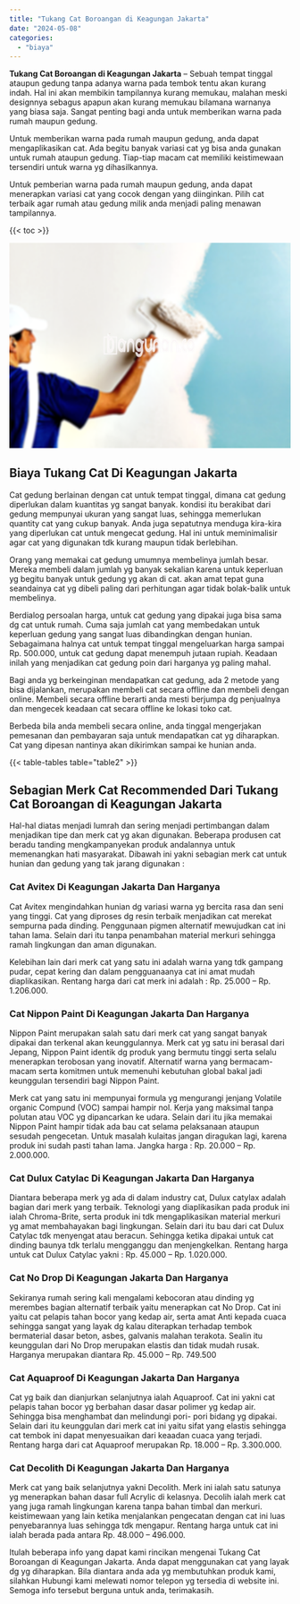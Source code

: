 ```yaml
---
title: "Tukang Cat Boroangan di Keagungan Jakarta"
date: "2024-05-08"
categories: 
  - "biaya"
---
```


**Tukang Cat Boroangan di Keagungan Jakarta** – Sebuah tempat tinggal ataupun gedung tanpa adanya warna pada tembok tentu akan kurang indah. Hal ini akan membikin tampilannya kurang memukau, malahan meski designnya sebagus apapun akan kurang memukau bilamana warnanya yang biasa saja. Sangat penting bagi anda untuk memberikan warna pada rumah maupun gedung.

Untuk memberikan warna pada rumah maupun gedung, anda dapat mengaplikasikan cat. Ada begitu banyak variasi cat yg bisa anda gunakan untuk rumah ataupun gedung. Tiap-tiap macam cat memiliki keistimewaan tersendiri untuk warna yg dihasilkannya.

Untuk pemberian warna pada rumah maupun gedung, anda dapat menerapkan variasi cat yang cocok dengan yang diinginkan. Pilih cat terbaik agar rumah atau gedung milik anda menjadi paling menawan tampilannya.

{{< toc >}}

![Tukang Cat Boroangan di Keagungan Jakarta](/images/jasa-cat-murah05.png)

## Biaya Tukang Cat Di Keagungan Jakarta

Cat gedung berlainan dengan cat untuk tempat tinggal, dimana cat gedung diperlukan dalam kuantitas yg sangat banyak. kondisi itu berakibat dari gedung mempunyai ukuran yang sangat luas, sehingga memerlukan quantity cat yang cukup banyak. Anda juga sepatutnya menduga kira-kira yang diperlukan cat untuk mengecat gedung. Hal ini untuk meminimalisir agar cat yang digunakan tdk kurang maupun tidak berlebihan.

Orang yang memakai cat gedung umumnya membelinya jumlah besar. Mereka membeli dalam jumlah yg banyak sekalian karena untuk keperluan yg begitu banyak untuk gedung yg akan di cat. akan amat tepat guna seandainya cat yg dibeli paling dari perhitungan agar tidak bolak-balik untuk membelinya.

Berdialog persoalan harga, untuk cat gedung yang dipakai juga bisa sama dg cat untuk rumah. Cuma saja jumlah cat yang membedakan untuk keperluan gedung yang sangat luas dibandingkan dengan hunian. Sebagaimana halnya cat untuk tempat tinggal mengeluarkan harga sampai Rp. 500.000, untuk cat gedung dapat menempuh jutaan rupiah. Keadaan inilah yang menjadikan cat gedung poin dari harganya yg paling mahal.

Bagi anda yg berkeinginan mendapatkan cat gedung, ada 2 metode yang bisa dijalankan, merupakan membeli cat secara offline dan membeli dengan online. Membeli secara offline berarti anda mesti berjumpa dg penjualnya dan mengecek keadaan cat secara offline ke lokasi toko cat.

Berbeda bila anda membeli secara online, anda tinggal mengerjakan pemesanan dan pembayaran saja untuk mendapatkan cat yg diharapkan. Cat yang dipesan nantinya akan dikirimkan sampai ke hunian anda.

{{< table-tables table="table2" >}}

## Sebagian Merk Cat Recommended Dari Tukang Cat Boroangan di Keagungan Jakarta

Hal-hal diatas menjadi lumrah dan sering menjadi pertimbangan dalam menjadikan tipe dan merk cat yg akan digunakan. Beberapa produsen cat beradu tanding mengkampanyekan produk andalannya untuk memenangkan hati masyarakat. Dibawah ini yakni sebagian merk cat untuk hunian dan gedung yang tak jarang digunakan :

### Cat Avitex Di Keagungan Jakarta Dan Harganya

Cat Avitex mengindahkan hunian dg variasi warna yg bercita rasa dan seni yang tinggi. Cat yang diproses dg resin terbaik menjadikan cat merekat sempurna pada dinding. Penggunaan pigmen alternatif mewujudkan cat ini tahan lama. Selain dari itu tanpa penambahan material merkuri sehingga ramah lingkungan dan aman digunakan.

Kelebihan lain dari merk cat yang satu ini adalah warna yang tdk gampang pudar, cepat kering dan dalam pengguanaanya cat ini amat mudah diaplikasikan. Rentang harga dari cat merk ini adalah : Rp. 25.000 – Rp. 1.206.000.

### Cat Nippon Paint Di Keagungan Jakarta Dan Harganya

Nippon Paint merupakan salah satu dari merk cat yang sangat banyak dipakai dan terkenal akan keunggulannya. Merk cat yg satu ini berasal dari Jepang, Nippon Paint identik dg produk yang bermutu tinggi serta selalu menerapkan terobosan yang inovatif. Alternatif warna yang bermacam-macam serta komitmen untuk memenuhi kebutuhan global bakal jadi keunggulan tersendiri bagi Nippon Paint.

Merk cat yang satu ini mempunyai formula yg mengurangi jenjang Volatile organic Compund (VOC) sampai hampir nol. Kerja yang maksimal tanpa polutan atau VOC yg dipancarkan ke udara. Selain dari itu jika memakai Nippon Paint hampir tidak ada bau cat selama pelaksanaan ataupun sesudah pengecetan. Untuk masalah kulaitas jangan diragukan lagi, karena produk ini sudah pasti tahan lama. Jangka harga : Rp. 20.000 – Rp. 2.000.000.

### Cat Dulux Catylac Di Keagungan Jakarta Dan Harganya

Diantara beberapa merk yg ada di dalam industry cat, Dulux catylax adalah bagian dari merk yang terbaik. Teknologi yang diaplikasikan pada produk ini ialah Chroma-Brite, serta produk ini tdk mengaplikasikan material merkuri yg amat membahayakan bagi lingkungan. Selain dari itu bau dari cat Dulux Catylac tdk menyengat atau beracun. Sehingga ketika dipakai untuk cat dinding baunya tdk terlalu mengganggu dan menjengkelkan. Rentang harga untuk cat Dulux Catylac yakni : Rp. 45.000 – Rp. 1.020.000.

### Cat No Drop Di Keagungan Jakarta Dan Harganya

Sekiranya rumah sering kali mengalami kebocoran atau dinding yg merembes bagian alternatif terbaik yaitu menerapkan cat No Drop. Cat ini yaitu cat pelapis tahan bocor yang kedap air, serta amat Anti kepada cuaca sehingga sangat yang layak dg kalau diterapkan terhadap tembok bermaterial dasar beton, asbes, galvanis malahan terakota. Sealin itu keunggulan dari No Drop merupakan elastis dan tidak mudah rusak. Harganya merupakan diantara Rp. 45.000 – Rp. 749.500

### Cat Aquaproof Di Keagungan Jakarta Dan Harganya

Cat yg baik dan dianjurkan selanjutnya ialah Aquaproof. Cat ini yakni cat pelapis tahan bocor yg berbahan dasar dasar polimer yg kedap air. Sehingga bisa menghambat dan melindungi pori- pori bidang yg dipakai. Selain dari itu keunggulan dari merk cat ini yaitu sifat yang elastis sehingga cat tembok ini dapat menyesuaikan dari keaadan cuaca yang terjadi. Rentang harga dari cat Aquaproof merupakan Rp. 18.000 – Rp. 3.300.000.

### Cat Decolith Di Keagungan Jakarta Dan Harganya

Merk cat yang baik selanjutnya yakni Decolith. Merk ini ialah satu satunya yg menerapkan bahan dasar full Acrylic di kelasnya. Decolih ialah merk cat yang juga ramah lingkungan karena tanpa bahan timbal dan merkuri. keistimewaan yang lain ketika menjalankan pengecatan dengan cat ini luas penyebarannya luas sehingga tdk mengapur. Rentang harga untuk cat ini ialah berada pada antara Rp. 48.000 – 496.000.

Itulah beberapa info yang dapat kami rincikan mengenai Tukang Cat Boroangan di Keagungan Jakarta. Anda dapat menggunakan cat yang layak dg yg diharapkan. Bila diantara anda ada yg membutuhkan produk kami, silahkan Hubungi kami melewati nomor telepon yg tersedia di website ini. Semoga info tersebut berguna untuk anda, terimakasih.
